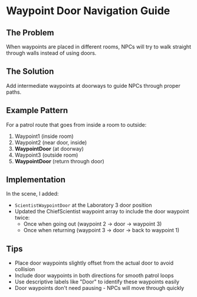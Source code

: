 # Waypoint Door Navigation Guide

## The Problem
When waypoints are placed in different rooms, NPCs will try to walk straight through walls instead of using doors.

## The Solution
Add intermediate waypoints at doorways to guide NPCs through proper paths.

## Example Pattern
For a patrol route that goes from inside a room to outside:
1. Waypoint1 (inside room)
2. Waypoint2 (near door, inside)
3. **WaypointDoor** (at doorway)
4. Waypoint3 (outside room)
5. **WaypointDoor** (return through door)

## Implementation
In the scene, I added:
- `ScientistWaypointDoor` at the Laboratory 3 door position
- Updated the ChiefScientist waypoint array to include the door waypoint twice:
  - Once when going out (waypoint 2 → door → waypoint 3)
  - Once when returning (waypoint 3 → door → back to waypoint 1)

## Tips
- Place door waypoints slightly offset from the actual door to avoid collision
- Include door waypoints in both directions for smooth patrol loops
- Use descriptive labels like "Door" to identify these waypoints easily
- Door waypoints don't need pausing - NPCs will move through quickly